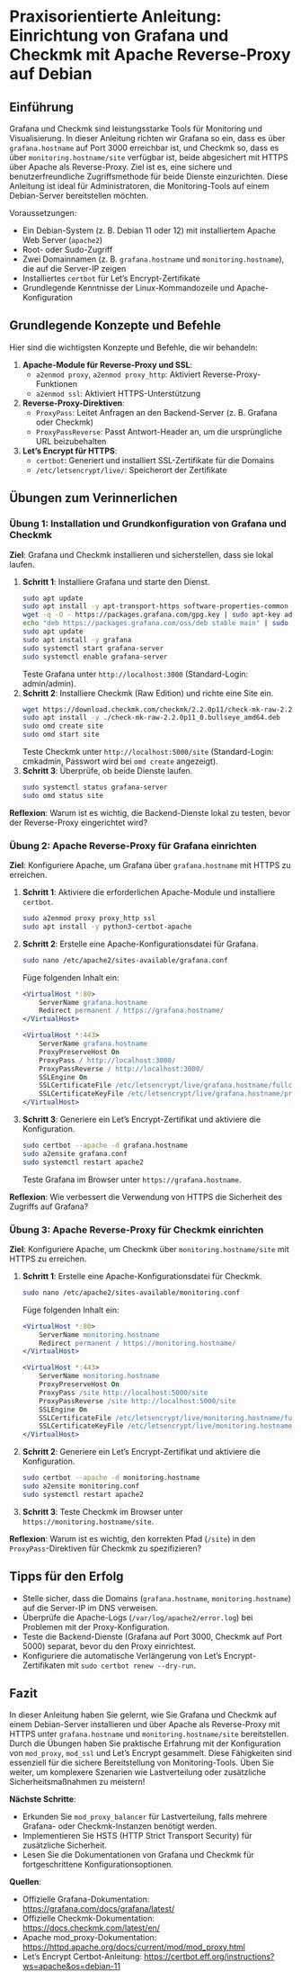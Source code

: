 # Praxisorientierte Anleitung: Einrichtung von Grafana und Checkmk mit Apache Reverse-Proxy auf Debian

## Einführung
Grafana und Checkmk sind leistungsstarke Tools für Monitoring und Visualisierung. In dieser Anleitung richten wir Grafana so ein, dass es über `grafana.hostname` auf Port 3000 erreichbar ist, und Checkmk so, dass es über `monitoring.hostname/site` verfügbar ist, beide abgesichert mit HTTPS über Apache als Reverse-Proxy. Ziel ist es, eine sichere und benutzerfreundliche Zugriffsmethode für beide Dienste einzurichten. Diese Anleitung ist ideal für Administratoren, die Monitoring-Tools auf einem Debian-Server bereitstellen möchten.

Voraussetzungen:
- Ein Debian-System (z. B. Debian 11 oder 12) mit installiertem Apache Web Server (`apache2`)
- Root- oder Sudo-Zugriff
- Zwei Domainnamen (z. B. `grafana.hostname` und `monitoring.hostname`), die auf die Server-IP zeigen
- Installiertes `certbot` für Let’s Encrypt-Zertifikate
- Grundlegende Kenntnisse der Linux-Kommandozeile und Apache-Konfiguration

## Grundlegende Konzepte und Befehle
Hier sind die wichtigsten Konzepte und Befehle, die wir behandeln:

1. **Apache-Module für Reverse-Proxy und SSL**:
   - `a2enmod proxy`, `a2enmod proxy_http`: Aktiviert Reverse-Proxy-Funktionen
   - `a2enmod ssl`: Aktiviert HTTPS-Unterstützung
2. **Reverse-Proxy-Direktiven**:
   - `ProxyPass`: Leitet Anfragen an den Backend-Server (z. B. Grafana oder Checkmk)
   - `ProxyPassReverse`: Passt Antwort-Header an, um die ursprüngliche URL beizubehalten
3. **Let’s Encrypt für HTTPS**:
   - `certbot`: Generiert und installiert SSL-Zertifikate für die Domains
   - `/etc/letsencrypt/live/`: Speicherort der Zertifikate

## Übungen zum Verinnerlichen

### Übung 1: Installation und Grundkonfiguration von Grafana und Checkmk
**Ziel**: Grafana und Checkmk installieren und sicherstellen, dass sie lokal laufen.

1. **Schritt 1**: Installiere Grafana und starte den Dienst.
   ```bash
   sudo apt update
   sudo apt install -y apt-transport-https software-properties-common
   wget -q -O - https://packages.grafana.com/gpg.key | sudo apt-key add -
   echo "deb https://packages.grafana.com/oss/deb stable main" | sudo tee /etc/apt/sources.list.d/grafana.list
   sudo apt update
   sudo apt install -y grafana
   sudo systemctl start grafana-server
   sudo systemctl enable grafana-server
   ```
   Teste Grafana unter `http://localhost:3000` (Standard-Login: admin/admin).
2. **Schritt 2**: Installiere Checkmk (Raw Edition) und richte eine Site ein.
   ```bash
   wget https://download.checkmk.com/checkmk/2.2.0p11/check-mk-raw-2.2.0p11_0.bullseye_amd64.deb
   sudo apt install -y ./check-mk-raw-2.2.0p11_0.bullseye_amd64.deb
   sudo omd create site
   sudo omd start site
   ```
   Teste Checkmk unter `http://localhost:5000/site` (Standard-Login: cmkadmin, Passwort wird bei `omd create` angezeigt).
3. **Schritt 3**: Überprüfe, ob beide Dienste laufen.
   ```bash
   sudo systemctl status grafana-server
   sudo omd status site
   ```

**Reflexion**: Warum ist es wichtig, die Backend-Dienste lokal zu testen, bevor der Reverse-Proxy eingerichtet wird?

### Übung 2: Apache Reverse-Proxy für Grafana einrichten
**Ziel**: Konfiguriere Apache, um Grafana über `grafana.hostname` mit HTTPS zu erreichen.

1. **Schritt 1**: Aktiviere die erforderlichen Apache-Module und installiere `certbot`.
   ```bash
   sudo a2enmod proxy proxy_http ssl
   sudo apt install -y python3-certbot-apache
   ```
2. **Schritt 2**: Erstelle eine Apache-Konfigurationsdatei für Grafana.
   ```bash
   sudo nano /etc/apache2/sites-available/grafana.conf
   ```
   Füge folgenden Inhalt ein:
   ```apache
   <VirtualHost *:80>
       ServerName grafana.hostname
       Redirect permanent / https://grafana.hostname/
   </VirtualHost>

   <VirtualHost *:443>
       ServerName grafana.hostname
       ProxyPreserveHost On
       ProxyPass / http://localhost:3000/
       ProxyPassReverse / http://localhost:3000/
       SSLEngine On
       SSLCertificateFile /etc/letsencrypt/live/grafana.hostname/fullchain.pem
       SSLCertificateKeyFile /etc/letsencrypt/live/grafana.hostname/privkey.pem
   </VirtualHost>
   ```
3. **Schritt 3**: Generiere ein Let’s Encrypt-Zertifikat und aktiviere die Konfiguration.
   ```bash
   sudo certbot --apache -d grafana.hostname
   sudo a2ensite grafana.conf
   sudo systemctl restart apache2
   ```
   Teste Grafana im Browser unter `https://grafana.hostname`.

**Reflexion**: Wie verbessert die Verwendung von HTTPS die Sicherheit des Zugriffs auf Grafana?

### Übung 3: Apache Reverse-Proxy für Checkmk einrichten
**Ziel**: Konfiguriere Apache, um Checkmk über `monitoring.hostname/site` mit HTTPS zu erreichen.

1. **Schritt 1**: Erstelle eine Apache-Konfigurationsdatei für Checkmk.
   ```bash
   sudo nano /etc/apache2/sites-available/monitoring.conf
   ```
   Füge folgenden Inhalt ein:
   ```apache
   <VirtualHost *:80>
       ServerName monitoring.hostname
       Redirect permanent / https://monitoring.hostname/
   </VirtualHost>

   <VirtualHost *:443>
       ServerName monitoring.hostname
       ProxyPreserveHost On
       ProxyPass /site http://localhost:5000/site
       ProxyPassReverse /site http://localhost:5000/site
       SSLEngine On
       SSLCertificateFile /etc/letsencrypt/live/monitoring.hostname/fullchain.pem
       SSLCertificateKeyFile /etc/letsencrypt/live/monitoring.hostname/privkey.pem
   </VirtualHost>
   ```
2. **Schritt 2**: Generiere ein Let’s Encrypt-Zertifikat und aktiviere die Konfiguration.
   ```bash
   sudo certbot --apache -d monitoring.hostname
   sudo a2ensite monitoring.conf
   sudo systemctl restart apache2
   ```
3. **Schritt 3**: Teste Checkmk im Browser unter `https://monitoring.hostname/site`.

**Reflexion**: Warum ist es wichtig, den korrekten Pfad (`/site`) in den `ProxyPass`-Direktiven für Checkmk zu spezifizieren?

## Tipps für den Erfolg
- Stelle sicher, dass die Domains (`grafana.hostname`, `monitoring.hostname`) auf die Server-IP im DNS verweisen.
- Überprüfe die Apache-Logs (`/var/log/apache2/error.log`) bei Problemen mit der Proxy-Konfiguration.
- Teste die Backend-Dienste (Grafana auf Port 3000, Checkmk auf Port 5000) separat, bevor du den Proxy einrichtest.
- Konfiguriere die automatische Verlängerung von Let’s Encrypt-Zertifikaten mit `sudo certbot renew --dry-run`.

## Fazit
In dieser Anleitung haben Sie gelernt, wie Sie Grafana und Checkmk auf einem Debian-Server installieren und über Apache als Reverse-Proxy mit HTTPS unter `grafana.hostname` und `monitoring.hostname/site` bereitstellen. Durch die Übungen haben Sie praktische Erfahrung mit der Konfiguration von `mod_proxy`, `mod_ssl` und Let’s Encrypt gesammelt. Diese Fähigkeiten sind essenziell für die sichere Bereitstellung von Monitoring-Tools. Üben Sie weiter, um komplexere Szenarien wie Lastverteilung oder zusätzliche Sicherheitsmaßnahmen zu meistern!

**Nächste Schritte**:
- Erkunden Sie `mod_proxy_balancer` für Lastverteilung, falls mehrere Grafana- oder Checkmk-Instanzen benötigt werden.
- Implementieren Sie HSTS (HTTP Strict Transport Security) für zusätzliche Sicherheit.
- Lesen Sie die Dokumentationen von Grafana und Checkmk für fortgeschrittene Konfigurationsoptionen.

**Quellen**:
- Offizielle Grafana-Dokumentation: https://grafana.com/docs/grafana/latest/
- Offizielle Checkmk-Dokumentation: https://docs.checkmk.com/latest/en/
- Apache mod_proxy-Dokumentation: https://httpd.apache.org/docs/current/mod/mod_proxy.html
- Let’s Encrypt Certbot-Anleitung: https://certbot.eff.org/instructions?ws=apache&os=debian-11